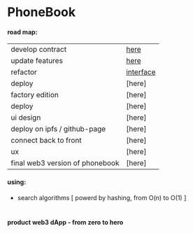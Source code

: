 # PhoneBook

#### road map:

|||
| ---- | ---- |
| develop contract | [here](https://github.com/mosi-sol/Solidity101/blob/main/collection-1/01-PhoneBook_ByQuestion.sol) |
| update features | [here](https://github.com/mosi-sol/Solidity101/blob/main/collection-1/02-PhoneBook_WithAnswer.sol) |
| refactor | [interface](https://github.com/mosi-sol/Solidity101/blob/main/collection-1/IPhoneBook.sol) |
| deploy | [here] |
| factory edition | [here] |
| deploy | [here] |
| ui design | [here] |
| deploy on ipfs / github-page | [here] |
| connect back to front | [here] |
| ux | [here] |
| final web3 version of phonebook | [here] |

#### using:
- search algorithms [ powerd by hashing, from O(n) to O(1) ]

#

**product web3 dApp - from zero to hero**
